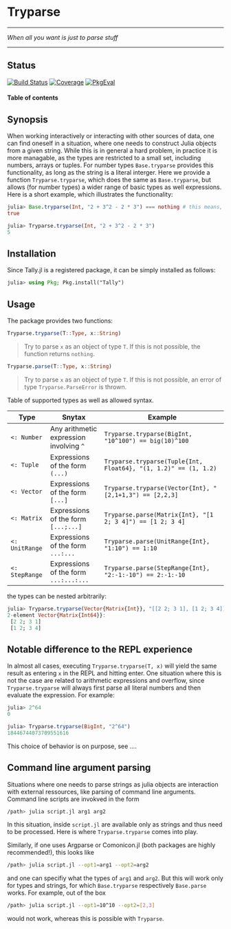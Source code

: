 # Tryparse

---

*When all you want is just to parse stuff*

---

## Status


[![Build Status](https://github.com/thofma/Tryparse.jl/actions/workflows/CI.yml/badge.svg?branch=main)](https://github.com/thofma/Tryparse.jl/actions/workflows/CI.yml?query=branch%3Amain)
[![Coverage](https://codecov.io/gh/thofma/Tryparse.jl/branch/main/graph/badge.svg)](https://codecov.io/gh/thofma/Tryparse.jl)
[![PkgEval](https://JuliaCI.github.io/NanosoldierReports/pkgeval_badges/T/Tryparse.svg)](https://JuliaCI.github.io/NanosoldierReports/pkgeval_badges/T/Tryparse.html)

#### Table of contents

## Synopsis

When working interactively or interacting with other sources of data, one can find oneself in a situation, where one needs to construct Julia objects from a given string. While this is in general a hard problem, in practice it is more managable, as the types are restricted to a small set, including numbers, arrays or tuples. For number types `Base.tryparse` provides this functionality, as long as the string is a literal interger.
Here we provide a function `Tryparse.tryparse`, which does the same as `Base.tryparse`, but allows (for number types) a wider range of basic types as well expressions. Here is a short example, which illustrates the functionality:

```julia
julia> Base.tryparse(Int, "2 + 3^2 - 2 * 3") === nothing # this means, parsing could not be done
true

julia> Tryparse.tryparse(Int, "2 + 3^2 - 2 * 3")
5
```

## Installation

Since Tally.jl is a registered package, it can be simply installed as follows:
```julia
julia> using Pkg; Pkg.install("Tally")
```

## Usage

The package provides two functions:
```julia
Tryparse.tryparse(T::Type, x::String)
```
> Try to parse `x` as an object of type `T`. If this is not possible, the function returns `nothing`.

```julia
Tryparse.parse(T::Type, x::String)
```
> Try to parse `x` as an object of type `T`. If this is not possible, an error of type `Tryparse.ParseError` is thrown.

Table of supported types as well as allowed syntax.

| Type     | Snytax | Example |
-----------|--------|-----|
| `<: Number` | Any arithmetic expression involving `^` | `Tryparse.tryparse(BigInt, "10^100") == big(10)^100` |
| `<: Tuple` | Expressions of the form `(...)` | `Tryparse.tryparse(Tuple{Int, Float64}, "(1, 1.2)" == (1, 1.2)` |
| `<: Vector` | Expressions of the form `[...]` | `Tryparse.tryparse(Vector{Int}, "[2,1+1,3") == [2,2,3]` |
| `<: Matrix` | Expressions of the form `[...;...]` | `Tryparse.parse(Matrix{Int}, "[1 2; 3 4]") == [1 2; 3 4]` |
| `<: UnitRange` | Expressions of the form `...:...` | `Tryparse.parse(UnitRange{Int}, "1:10") == 1:10` |
| `<: StepRange` | Expressions of the form `...:...:...` | `Tryparse.parse(StepRange{Int}, "2:-1:-10") == 2:-1:-10` |

the types can be nested arbitrarily:

```julia
julia> Tryparse.tryparse(Vector{Matrix{Int}}, "[[2 2; 3 1], [1 2; 3 4]]")
2-element Vector{Matrix{Int64}}:
 [2 2; 3 1]
 [1 2; 3 4]
```

## Notable difference to the REPL experience

In almost all cases, executing `Tryparse.tryparse(T, x)` will yield the same result as entering `x` in the REPL and hitting enter. One situation where this is not the case are related to arithmetic expressions and overflow, since `Tryparse.tryparse` will always first parse all literal numbers and then evaluate the expression. For example:

```julia
julia> 2^64
0

julia> Tryparse.tryparse(BigInt, "2^64")
18446744073709551616
```

This choice of behavior is on purpose, see ....

## Command line argument parsing

Situations where one needs to parse strings as julia objects are interaction with external ressources, like parsing of command line arguments. Command line scripts are invokved in the form

```bash
/path> julia script.jl arg1 arg2
```

In this situation, inside `script.jl` are available only as strings and thus need to be processed. Here is where `Tryparse.tryparse` comes into play.

Similarly, if one uses Argparse or Comonicon.jl (both packages are highly recommended!), this looks like
```bash
/path> julia script.jl --opt1=arg1 --opt2=arg2
```
and one can specifiy what the types of `arg1` and `arg2`. But this will work only for types and strings, for which `Base.tryparse` respectively `Base.parse` works. For example, out of the box
```bash
/path> julia script.jl --opt1=10^10 --opt2=[2,3]
```
would not work, whereas this is possible with `Tryparse`.



